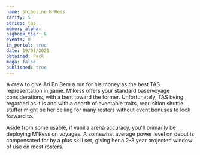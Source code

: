 ```yaml
---
name: Shiboline M'Ress
rarity: 5
series: tas
memory_alpha:
bigbook_tier: 8
events: 0
in_portal: true
date: 19/01/2021
obtained: Pack
mega: false
published: true
---
```


A crew to give Ari Bn Bem a run for his money as the best TAS representation in game. M'Ress offers your standard base/voyage considerations, with a bent toward the former. Unfortunately, TAS being regarded as it is and with a dearth of eventable traits, requisition shuttle stuffer might be her ceiling for many rosters without event bonuses to look forward to.

Aside from some usable, if vanilla arena accuracy, you'll primarily be deploying M'Ress on voyages. A somewhat average power level on debut is compensated for by a plus skill set, giving her a 2-3 year projected window of use on most rosters.
